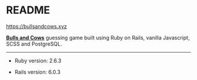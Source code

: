 # README

https://bullsandcows.xyz

**[Bulls and Cows](https://en.wikipedia.org/wiki/Bulls_and_Cows)** guessing game built using Ruby on Rails, vanilla Javascript, SCSS and PostgreSQL.

---

* Ruby version: 2.6.3

* Rails version: 6.0.3



